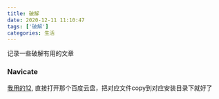 ```yaml
---
title: 破解
date: 2020-12-11 11:10:47
tags: ['破解']
categories: 生活
---
```


记录一些破解有用的文章

### Navicate

[我用的12](https://www.jianshu.com/p/e43cfe3fe832), 直接打开那个百度云盘，把对应文件copy到对应安装目录下就好了

